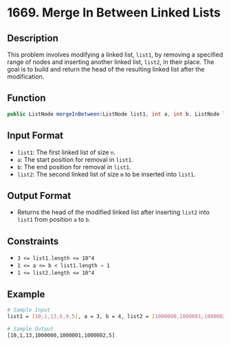 # 1669. Merge In Between Linked Lists

## Description

This problem involves modifying a linked list, `list1`, by removing a specified range of nodes and inserting another linked list, `list2`, in their place. The goal is to build and return the head of the resulting linked list after the modification.

## Function

```java
public ListNode mergeInBetween(ListNode list1, int a, int b, ListNode list2) {}
```

## Input Format

- `list1`: The first linked list of size `n`.
- `a`: The start position for removal in `list1`.
- `b`: The end position for removal in `list1`.
- `list2`: The second linked list of size `m` to be inserted into `list1`.

## Output Format

- Returns the head of the modified linked list after inserting `list2` into `list1` from position `a` to `b`.

## Constraints

- `3 <= list1.length <= 10^4`
- `1 <= a <= b < list1.length − 1`
- `1 <= list2.length <= 10^4`

## Example

```bash
# Sample Input
list1 = [10,1,13,6,9,5], a = 3, b = 4, list2 = [1000000,1000001,1000002]

# Sample Output
[10,1,13,1000000,1000001,1000002,5]
```
